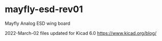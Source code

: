 # mayfly-esd-rev01

 Mayfly Analog ESD wing board

2022-March-02 files updated for Kicad 6.0 https://www.kicad.org/blog/
